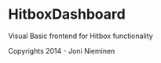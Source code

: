 HitboxDashboard
===============
Visual Basic frontend for Hitbox functionality

Copyrights 2014 - Joni Nieminen
